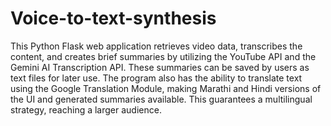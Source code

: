 # Voice-to-text-synthesis
This Python Flask web application retrieves video data, transcribes the content, and creates brief summaries by utilizing the YouTube API and the Gemini AI Transcription API. These summaries can be saved by users as text files for later use. The program also has the ability to translate text using the Google Translation Module, making Marathi and Hindi versions of the UI and generated summaries available. This guarantees a multilingual strategy, reaching a larger audience.

